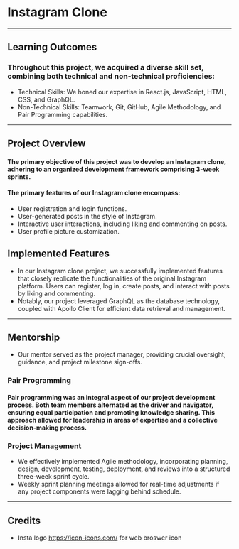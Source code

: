 # Instagram Clone
---
## Learning Outcomes
### Throughout this project, we acquired a diverse skill set, combining both technical and non-technical proficiencies:
* Technical Skills: We honed our expertise in React.js, JavaScript, HTML, CSS, and GraphQL.
* Non-Technical Skills: Teamwork, Git, GitHub, Agile Methodology, and Pair Programming capabilities.
---
## Project Overview
#### The primary objective of this project was to develop an Instagram clone, adhering to an organized development framework comprising 3-week sprints.
#### The primary features of our Instagram clone encompass:
* User registration and login functions.
* User-generated posts in the style of Instagram.
* Interactive user interactions, including liking and commenting on posts.
* User profile picture customization.
## Implemented Features
* In our Instagram clone project, we successfully implemented features that closely replicate the functionalities of the original Instagram platform. Users can register, log in, create posts, and interact with posts by liking and commenting.
* Notably, our project leveraged GraphQL as the database technology, coupled with Apollo Client for efficient data retrieval and management.
---
## Mentorship
* Our mentor served as the project manager, providing crucial oversight, guidance, and project milestone sign-offs.
### Pair Programming
#### Pair programming was an integral aspect of our project development process. Both team members alternated as the driver and navigator, ensuring equal participation and promoting knowledge sharing. This approach allowed for leadership in areas of expertise and a collective decision-making process.
### Project Management
* We effectively implemented Agile methodology, incorporating planning, design, development, testing, deployment, and reviews into a structured three-week sprint cycle. 
* Weekly sprint planning meetings allowed for real-time adjustments if any project components were lagging behind schedule.
---
## Credits
* Insta logo https://icon-icons.com/ for web broswer icon
